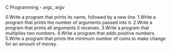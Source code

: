 C Programming - argc, argv

0.Write a program that prints its name, followed by a new line.
1.Write a program that prints the number of arguments passed into it.
2.Write a program that prints all arguments it receives.
3.Write a program that multiplies two numbers.
4.Write a program that adds positive numbers.
5.Write a program that prints the minimum number of coins to make change for an amount of money.
